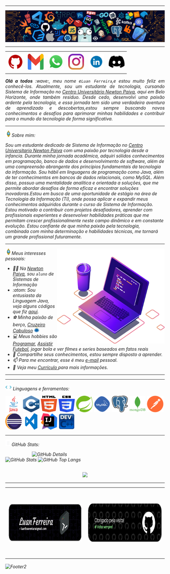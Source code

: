 <!--- Olá, esse é meu readme, fique à vontade para utilizá-lo como quiser! -->

-----

<div>
<img align="center" alt="Header" src="https://github.com/luan-fb/luan-fb/blob/main/img/header.png?raw=true"/>
</div>

-----

<div align="center">
<table>
<tr>
 <td align="center" colspan="11"></td>
</tr> 
<tr>
<td><a href="https://github.com/luan-fb" target="_blank"><img src="https://github.com/luan-fb/luan-fb/blob/main/img/github5.png?raw=true" width="50px" height="50px"/></a>
</td>

<td><a href="mailto:luanfboaventura@gmail.com" target="_blank"><img src="https://github.com/luan-fb/luan-fb/blob/main/img/gmail3.png?raw=true" width="50px" height="50px"/></a>
</td>

<td><a href="https://wa.me/5231994525286" target="_blank"><img src="https://github.com/luan-fb/luan-fb/blob/main/img/wpp2.png?raw=true" width="50px" height="50px"/></a>
</td>

<td><a href="https://www.instagram.com/luanfaske/" target="_blank"><img src="https://github.com/luan-fb/luan-fb/blob/main/img/insta2.png?raw=true" width="50px" height="50px"/></a>
</td>

<td><a href="https://www.linkedin.com/in/luan-ferreira-671b05259/" target="_blank"><img src="https://github.com/luan-fb/luan-fb/blob/main/img/linkedin.gif?raw=true" width="50px" height="50px"/></a>
</td>

<td><a href="https://discordapp.com/users/" target="_blank"><img src="https://github.com/luan-fb/luan-fb/blob/main/img/discord.png?raw=true" width="50px" height="50px"/></a>
</td>


</tr>
<tr>
 <td align="center" colspan="11"></td>
</tr> 
</table>
</div>

<div align="justify">
<i><b>Olá a todos</b> :wave:, meu nome e<code>Luan Ferreira</code>,e estou muito feliz em conhecê-los. Atualmente, sou um estudante de tecnologia, cursando Sistema de Informação no <a href="https://newtonpaiva.br/" target="_blank">Centro Universitário Newton Paiva</a>, aqui em Belo Horizonte, onde também residuo. Desde cedo, desenvolvi uma paixão ardente pela tecnologia, e essa jornada tem sido uma verdadeira aventura de aprendizado e descobertas,estou sempre buscando novos conhecimentos e desafios para aprimorar minhas habilidades e contribuir para o mundo da tecnologia de forma significativa. 
</div>

-----

<img height="20" alt="GIF" src="https://github.com/luan-fb/luan-fb/blob/main/img/soulgem.gif?raw=true"/>Sobre mim:

<div alinhar="justificar">
Sou um estudante dedicado de Sistema de Informação no <a href="https://newtonpaiva.br/" target="_blank">Centro Universitario Newton Paiva</a> com uma paixão por tecnologia desde a infancia. Durante minha jornada acadêmica, adquiri sólidos conhecimentos em programação, banco de dados e desenvolvimento de software, além de uma compreensão abrangente dos princípios fundamentais da tecnologia da informação. Sou hábil em linguagens de programação como Java, além de ter conhecimentos em bancos de dados relacionais, como MySQL. Além disso, possuo uma mentalidade analítica e orientada a soluções, que me permite abordar desafios de forma eficaz e encontrar soluções inovadoras.Estou em busca de uma oportunidade de estágio na área de Tecnologia da Informação (TI), onde possa aplicar e expandir meus conhecimentos adquiridos durante o curso de Sistema de Informação. Estou motivado a contribuir com projetos desafiadores, aprender com profissionais experientes e desenvolver habilidades práticas que me permitam crescer profissionalmente neste campo dinâmico e em constante evolução. Estou confiante de que minha paixão pela tecnologia, combinada com minha determinação e habilidades técnicas, me tornará um grande profissional futuramente.
</div>

-----

<div>
<div>
<img align="right" alt="GIF" src="https://github.com/luan-fb/luan-fb/blob/main/img/computer-illustration.png?raw=true" width="340px" height="300px "/>
</div>

<img height="20" alt="GIF" src="https://github.com/luan-fb/luan-fb/blob/main/img/soulgem.gif?raw=true"/>Meus interesses pessoais:

<div alinhar="justificar">
<p>
 
- :man_teacher: Na <a href="https://newtonpaiva.br/" target="_blank">Newton Paiva</a>, sou <code>aluno</code> de Sistemas de Informação <br />
-  :atom: Sou entusiasta da Linguagem Java, veja alguns códigos que fiz <a href="https://github.com/luan-fb?tab=repositories" target="_blank">aqui</a>.<br />
- ⚽ Minha paixão de berço, <a href="https://www.cruzeiro.com.br/" target="_blank">Cruzeiro Cabuloso</a>  <img src="https://github.com/luan-fb/luan-fb/blob/main/img/cruzeiro.png?raw=true" alt="Símbolo do Cruzeiro" width="16" height="16"> <br />
- 💻 Meus hobbies são <a href="https://dev.to/" target="_blank">Programar</a>, <a href="https://ge.globo.com/futebol/brasileirao-serie-a/)" target="_blank">Assistir Futebol</a>, jogar bola e ver filmes e series baseados em fatos reais <br />
- 💬 Compartilhe seus conhecimentos, estou sempre disposto a aprender.<br />
- 📫 Para me encontrar, esse é meu <a href="mailto:luan-fb@gmail.com" target="_blank">e-mail</a> pessoal. <br />
- :page_facing_up:   Veja meu <a href="https://drive.google.com/file/d/1DEqMV2oi4Kjafyij1PXmi0U7mRQRknW5/view?usp=drive_link" target="_blank">Currículo </a> para mais informações.
</p>
</div>
</div>

-----

-----

<div>

<img height="20" alt="GIF" src="https://github.com/luan-fb/luan-fb/blob/main/img/skills.gif?raw=true"/> Linguagens e ferramentas:

<code><a href="https://www.java.com/pt-BR/" target="_blank"><img width="52" height="52" src="https://github.com/luan-fb/luan-fb/blob/main/img/java.png?raw=true"/></a></code>
<code><a href="https://isocpp.org/" target="_blank"><img width="52" height="52" src="https://github.com/luan-fb/luan-fb/blob/main/img/cpp.svg?raw=true"/></a></code>
<code><a href="https://www.w3schools.com/html/" target="_blank"><img width="52" height="52" src="https://github.com/luan-fb/luan-fb/blob/main/img/html.svg?raw=true"/></a></code>
<code><a href="https://www.w3schools.com/css/" target="_blank"><img width="52" height="52" src="https://github.com/luan-fb/luan-fb/blob/main/img/css.svg?raw=true"/></a></code>
<code><a href="https://spring.io/" target="_blank"><img width="52" height="52" src="https://github.com/luan-fb/luan-fb/blob/main/img/spring.png?raw=true"/></a></code>
<code><a href="https://www.mysql.com/" target="_blank"><img width="52" height="52" src="https://github.com/luan-fb/luan-fb/blob/main/img/mysql.png?raw=true"/></a></code>
<code><a href="https://www.postgresql.org/" target="_blank"><img width="52" height="52" src="https://github.com/luan-fb/luan-fb/blob/main/img/postgresql.png?raw=true"/></a></code>
<code><a href="https://www.mongodb.com/pt-br" target="_blank"><img width="52" height="52" src="https://github.com/luan-fb/luan-fb/blob/main/img/mongodb.png?raw=true"/></a></code>
<code><a href="https://www.postman.com/" target="_blank"><img width="52" height="52" src="https://github.com/luan-fb/luan-fb/blob/main/img/postman.png?raw=true"/></a></code>
<code><a href="https://www.eclipse.org/downloads/" target="_blank"><img width="52" height="52" src="https://github.com/luan-fb/luan-fb/blob/main/img/eclipse.png?raw=true"/></a></code>
<code><a href="https://code.visualstudio.com/" target="_blank"><img width="52" height="52" src="https://github.com/luan-fb/luan-fb/blob/main/img/vs.png?raw=true"/></a></code>
<code><a href="https://www.jetbrains.com/idea/" target="_blank"><img width="52" height="52" src="https://github.com/luan-fb/luan-fb/blob/main/img/intellij.png?raw=true"/></a></code>
<code><a href="https://www.bloodshed.net/" target="_blank"><img width="52" height="52" src="https://github.com/luan-fb/luan-fb/blob/main/img/dev-c-icon.jpg?raw=true"/></a></code>
</div>

-----

<img height="20" alt="GIF" src="https://github.com/luan-fb/luan-fb/blob/main/img/graphic.gif?raw=true"/>GitHub Stats:

<div>
<img align="right" alt="GitHub Details" width="420px" src="http://github-profile-summary-cards.vercel.app/api/cards/profile-details?username=luan-fb&theme=github_dark"/>
<!--- <img alt="GitHub Commits" width="200px" src="http://github-profile-summary-cards.vercel.app/api/cards/productive-time?username=luan-fb&theme=github_dark"/> -->
<img alt="GitHub Stats" width="200px" src="http://github-profile-summary-cards.vercel.app/api/cards/stats?username=luan-fb&theme=github_dark"/>
<img alt="GitHub Top Langs" width="200px" src="http://github-profile-summary-cards.vercel.app/api/cards/repos-per-language?username=luan-fb&theme=github_dark"/>
</div>
<br/>

<div align="center">
 
![](https://komarev.com/ghpvc/?username=your-github-luan-fb&label=Visualizações+)

</div>

-----
<div align="center">
  <table>
    <tr>
      <td colspan="2" style="padding: 20px;"></td>
    </tr>
    <tr>
      <td style="padding: 10px;">
        <a href="mailto:luanfboaventura@gmail.com" target="_blank">
          <img width="400px" height="120px" src="https://github.com/luan-fb/luan-fb/blob/main/img/github-footer2.png?raw=true" alt="github-footer2"/>
        </a>
      </td>
      <td style="padding: 10px;">
        <a href="https://github.com/luan-fb" target="_blank">
          <img width="400px" height="120px" src="https://github.com/luan-fb/luan-fb/blob/main/img/githubfooter1.png?raw=true" alt="github-footer1"/>
        </a>
      </td>
    </tr>
    <tr>
      <td colspan="2" style="padding: 20px;"></td>
    </tr>
  </table>
</div>


<img align="center" alt="Footer2" src="https://capsule-render.vercel.app/api?type=waving&height=120&color=gray§ion&section=footer"/>


<!-- Obrigado pela visita! -->
